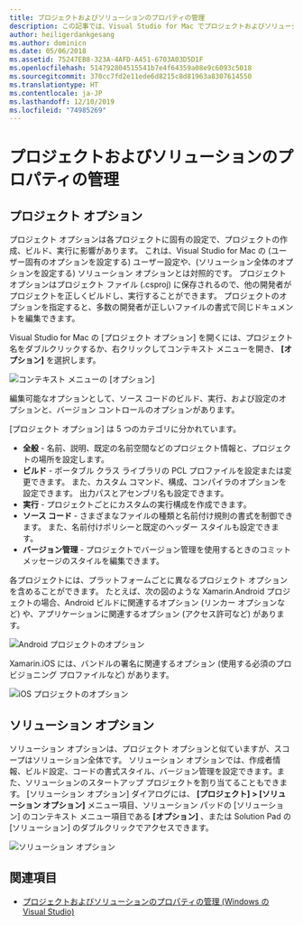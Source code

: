 ```yaml
---
title: プロジェクトおよびソリューションのプロパティの管理
description: この記事では、Visual Studio for Mac でプロジェクトおよびソリューションのプロパティを管理する方法について説明します
author: heiligerdankgesang
ms.author: dominicn
ms.date: 05/06/2018
ms.assetid: 75247EB8-323A-4AFD-A451-6703A03D5D1F
ms.openlocfilehash: 514792804515541b7e4f64359a08e9c6093c5018
ms.sourcegitcommit: 370cc7fd2e11ede6d8215c8d81963a8307614550
ms.translationtype: HT
ms.contentlocale: ja-JP
ms.lasthandoff: 12/10/2019
ms.locfileid: "74985269"
---
```

# <a name="managing-project-and-solution-properties"></a>プロジェクトおよびソリューションのプロパティの管理

## <a name="project-options"></a>プロジェクト オプション

プロジェクト オプションは各プロジェクトに固有の設定で、プロジェクトの作成、ビルド、実行に影響があります。 これは、Visual Studio for Mac の (ユーザー固有のオプションを設定する) ユーザー設定や、(ソリューション全体のオプションを設定する) ソリューション オプションとは対照的です。 プロジェクト オプションはプロジェクト ファイル (.csproj) に保存されるので、他の開発者がプロジェクトを正しくビルドし、実行することができます。 プロジェクトのオプションを指定すると、多数の開発者が正しいファイルの書式で同じドキュメントを編集できます。

Visual Studio for Mac の [プロジェクト オプション] を開くには、プロジェクト名をダブルクリックするか、右クリックしてコンテキスト メニューを開き、 **[オプション]** を選択します。

![コンテキスト メニューの [オプション]](media/projects-and-solutions-image2.png)

編集可能なオプションとして、ソース コードのビルド、実行、および設定のオプションと、バージョン コントロールのオプションがあります。

[プロジェクト オプション] は 5 つのカテゴリに分かれています。

* **全般** - 名前、説明、既定の名前空間などのプロジェクト情報と、プロジェクトの場所を設定します。
* **ビルド** - ポータブル クラス ライブラリの PCL プロファイルを設定または変更できます。 また、カスタム コマンド、構成、コンパイラのオプションを設定できます。 出力パスとアセンブリ名も設定できます。
* **実行** - プロジェクトごとにカスタムの実行構成を作成できます。
* **ソース コード** - さまざまなファイルの種類と名前付け規則の書式を制御できます。 また、名前付けポリシーと既定のヘッダー スタイルも設定できます。
* **バージョン管理** - プロジェクトでバージョン管理を使用するときのコミット メッセージのスタイルを編集できます。

各プロジェクトには、プラットフォームごとに異なるプロジェクト オプションを含めることができます。 たとえば、次の図のような Xamarin.Android プロジェクトの場合、Android ビルドに関連するオプション (リンカー オプションなど) や、アプリケーションに関連するオプション (アクセス許可など) があります。

![Android プロジェクトのオプション](media/projects-and-solutions-image5.png)

Xamarin.iOS には、バンドルの署名に関連するオプション (使用する必須のプロビジョニング プロファイルなど) があります。

![iOS プロジェクトのオプション](media/projects-and-solutions-image6.png)

## <a name="solution-options"></a>ソリューション オプション

ソリューション オプションは、プロジェクト オプションと似ていますが、スコープはソリューション全体です。 ソリューション オプションでは、作成者情報、ビルド設定、コードの書式スタイル、バージョン管理を設定できます。また、ソリューションのスタートアップ プロジェクトを割り当てることもできます。  [ソリューション オプション] ダイアログには、 **[プロジェクト] > [ソリューション オプション]** メニュー項目、ソリューション パッドの [ソリューション] のコンテキスト メニュー項目である **[オプション]** 、または Solution Pad の [ソリューション] のダブルクリックでアクセスできます。

![ソリューション オプション](media/projects-and-solutions-image7.png)

## <a name="see-also"></a>関連項目

* [プロジェクトおよびソリューションのプロパティの管理 (Windows の Visual Studio)](/visualstudio/ide/managing-project-and-solution-properties)